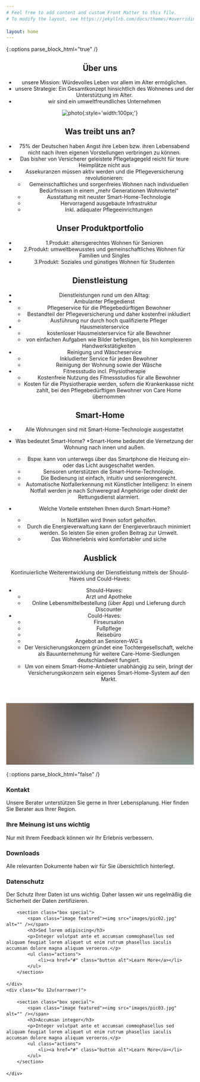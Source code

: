 ```yaml
---
# Feel free to add content and custom Front Matter to this file.
# To modify the layout, see https://jekyllrb.com/docs/themes/#overriding-theme-defaults

layout: home
---
```


{::options  parse_block_html="true" /}

<!-- Main -->
<section id="main" class="container">



<section class="box special">
<header class="major">
		
## Über uns

* unsere Mission: Würdevolles Leben vor allem im Alter ermöglichen.
* unsere Strategie: Ein Gesamtkonzept hinsichtlich des Wohnenes und der Unterstützung im Alter.
* wir sind ein umweltfreundliches Unternehmen

![photo](https://dhbw-de.github.io/Care-Home/Care%20Home%20Logo.jpg){:style='width:100px;'} 

## Was treibt uns an?

*	75% der Deutschen haben Angst ihre Leben bzw. ihren Lebensabend nicht nach ihren eigenen Vorstellungen verbringen zu können.
*	Das bisher von Versicherer geleistete Pflegetagegeld reicht für teure Heimplätze nicht aus
*	Assekuranzen müssen aktiv werden und die Pflegeversicherung revolutionieren:
	* Gemeinschaftliches und sorgenfreies Wohnen nach individuellen Bedürfnissen in einem „mehr Generationen Wohnviertel“
	* Ausstattung mit neuster Smart-Home-Technologie
	* Hervorragend ausgebaute Infrastruktur
	* Inkl. adäquater Pflegeeinrichtungen
## Unser Produktportfolio

* 1.Produkt: altersgerechtes Wohnen für Senioren
* 2.Produkt: umweltbewusstes und gemeinschaftliches Wohnen für Familien und Singles
* 3.Produkt: Soziales und günstiges Wohnen für Studenten



## Dienstleistung

* Dienstleistungen rund um den Alltag:
* Ambulanter Pflegedienst
	* Pflegeservice für die Pflegebedürftigen Bewohner
	* Bestandteil der Pflegeversicherung und daher kostenfrei inkludiert
	* Ausführung nur durch hoch qualifizierte Pfleger 
* Hausmeisterservice
	* kostenloser Hausmeisterservice für alle Bewohner
	* von einfachen Aufgaben wie Bilder befestigen, bis hin komplexeren Handwerkstätigkeiten
* Reinigung und Wäscheservice
	* Inkludierter Service für jeden Bewohner
	* Reinigung der Wohnung sowie der Wäsche
* Fitnessstudio incl. Physiotherapie
	* Kostenfreie Nutzung des Fitnessstudios für alle Bewohner
	* Kosten für die Physiotherapie werden, sofern die Krankenkasse nicht zahlt, bei den Pflegebedürftigen Bewohner von Care Home übernommen

## Smart-Home 

* Alle Wohnungen sind mit Smart-Home-Technologie ausgestattet 
* Was bedeutet Smart-Home? 
	*Smart-Home bedeutet die Vernetzung der Wohnung nach innen und außen. 
	* Bspw. kann von unterwegs über das Smartphone die Heizung ein- oder das Licht ausgeschaltet werden. 
	* Sensoren unterstützen die Smart-Home-Technologie. 
	* Die Bedienung ist einfach, intuitiv und seniorengerecht. 
	* Automatische Notfallerkennung mit Künstlicher Intelligenz: In einem Notfall werden je nach Schweregrad Angehörige oder direkt der Rettungsdienst alarmiert. 
* Welche Vorteile entstehen Ihnen durch Smart-Home? 

	* In Notfällen wird Ihnen sofort geholfen. 
	* Durch die Energieverwaltung kann der Energieverbrauch minimiert werden. So leisten Sie einen großen Beitrag zur Umwelt. 
	* Das Wohnerlebnis wird komfortabler und siche

## Ausblick

Kontinuierliche Weiterentwicklung der Dienstleistung mittels der Should-Haves und Could-Haves:
* Should-Haves:
	* Arzt und Apotheke
	* Online Lebensmittelbestellung (über App) und Lieferung durch Discounter
* Could-Haves:
	* Firseursalon
	* Fußpflege
	* Reisebüro
	* Angebot an Senioren-WG´s
	* Der Versicherungskonzern gründet eine Tochtergesellschaft, welche als Bauunternehmung für weitere Care-Home-Siedlungen deutschlandweit fungiert. 
	* Um von einem Smart-Home-Anbieter unabhängig zu sein, bringt der Versicherungskonzern sein eigenes Smart-Home-System auf den Markt.


</header>
<span class="image featured"><img src="images/pic01.jpg" alt="" /></span>
</section>

{::options  parse_block_html="false" /}

<section class="box special features">
	<div class="features-row">
		<section>
			<span class="icon major fas fa-users accent2"></span>
			<h3>Kontakt</h3>
			<p>Unsere Berater unterstützen Sie gerne in Ihrer Lebensplanung. Hier finden Sie Berater aus Ihrer Region.</p>
		</section>
		<section>
			<span class="icon major fa-area-chart accent3"></span>
			<h3>Ihre Meinung ist uns wichtig</h3>
			<p>Nur mit Ihrem Feedback können wir Ihr Erlebnis verbessern.</p>
		</section>
	</div>
	<div class="features-row">
		<section>
			<span class="icon major fa-cloud accent4"></span>
			<h3>Downloads</h3>
			<p>Alle relevanten Dokumente haben wir für Sie übersichtlich hinterlegt.</p>
		</section>
		<section>
			<span class="icon major fa-lock accent5"></span>
			<h3>Datenschutz</h3>
			<p>Der Schutz Ihrer Daten ist uns wichtig. Daher lassen wir uns regelmäßig die Sicherheit der Daten zertifizieren.</p>
		</section>
	</div>
</section>

<div class="row">
	<div class="6u 12u(narrower)">

		<section class="box special">
			<span class="image featured"><img src="images/pic02.jpg" alt="" /></span>
			<h3>Sed lorem adipiscing</h3>
			<p>Integer volutpat ante et accumsan commophasellus sed aliquam feugiat lorem aliquet ut enim rutrum phasellus iaculis accumsan dolore magna aliquam veroeros.</p>
			<ul class="actions">
				<li><a href="#" class="button alt">Learn More</a></li>
			</ul>
		</section>

	</div>
	<div class="6u 12u(narrower)">

		<section class="box special">
			<span class="image featured"><img src="images/pic03.jpg" alt="" /></span>
			<h3>Accumsan integer</h3>
			<p>Integer volutpat ante et accumsan commophasellus sed aliquam feugiat lorem aliquet ut enim rutrum phasellus iaculis accumsan dolore magna aliquam veroeros.</p>
			<ul class="actions">
				<li><a href="#" class="button alt">Learn More</a></li>
			</ul>
		</section>

	</div>
</div>

</section>
